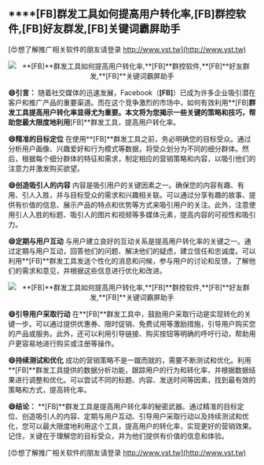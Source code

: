 ## ****[FB]**群发工具如何提高用户转化率,**[FB]**群控软件,**[FB]**好友群发,**[FB]**关键词霸屏助手**

[😍想了解推广相关软件的朋友请登录 http://www.vst.tw](http://www.vst.tw)

 <center><img src="https://vst.tw/MP4/tuiguang/png/5.png" alt="**[FB]**群发工具如何提高用户转化率,**[FB]**群控软件,**[FB]**好友群发,**[FB]**关键词霸屏助手"></center>

**😄引言：**
随着社交媒体的迅速发展，Facebook（**[FB]**）已成为许多企业吸引潜在客户和推广产品的重要渠道。而在这个竞争激烈的市场中，如何有效利用**[FB]**群发工具提高用户转化率显得尤为重要。本文将为您揭示一些关键的策略和技巧，帮助您最大限度地利用**[FB]**群发工具，提高用户转化率。

**😄精准的目标定位**
在使用**[FB]**群发工具之前，务必明确您的目标受众。通过分析用户画像、兴趣爱好和行为模式等数据，将受众划分为不同的细分群体。然后，根据每个细分群体的特征和需求，制定相应的营销策略和内容，以吸引他们的注意力并激发购买欲望。

**😄创造吸引人的内容**
内容是吸引用户的关键因素之一。确保您的内容有趣、有用、引人入胜，并与目标受众的需求和兴趣相关联。可以通过分享有趣的故事、提供有价值的信息、展示产品的特点和优势等方式来吸引用户的关注。此外，注意使用引人入胜的标题、吸引人的图片和视频等多媒体元素，提高内容的可视性和吸引力。

**😄定期与用户互动**
与用户建立良好的互动关系是提高用户转化率的关键之一。通过定期与用户互动，回答他们的问题、解决他们的疑虑，建立信任和忠诚度。可以利用**[FB]**群发工具发送个性化的消息和问候，参与用户的讨论和反馈，了解他们的需求和意见，并根据这些信息进行优化和改进。

 <center><img src="https://vst.tw/MP4/tuiguang/png/4.png" alt="**[FB]**群发工具如何提高用户转化率,**[FB]**群控软件,**[FB]**好友群发,**[FB]**关键词霸屏助手"></center>

**😄引导用户采取行动**
在**[FB]**群发工具中，鼓励用户采取行动是实现转化的关键一步。可以通过提供优惠券、限时促销、免费试用等激励措施，引导用户购买您的产品或服务。此外，还可以利用引导链接、购买按钮等明确的呼吁行动，帮助用户更容易地进行购买或注册等操作。

**😄持续测试和优化**
成功的营销策略不是一蹴而就的，需要不断测试和优化。利用**[FB]**群发工具提供的数据分析功能，跟踪用户的行为和转化率，并根据数据结果进行调整和优化。可以尝试不同的标题、内容、发送时间等因素，找到最有效的策略和方式，提高转化率。

**😄结论：**
**[FB]**群发工具是提高用户转化率的秘密武器。通过精准的目标定位、创造吸引人的内容、定期与用户互动、引导用户采取行动以及持续测试和优化，您可以最大限度地利用这个工具，提高用户的转化率，实现更好的营销效果。记住，关键在于理解您的目标受众，并为他们提供有价值的信息和体验。

[😍想了解推广相关软件的朋友请登录 http://www.vst.tw](http://www.vst.tw)



